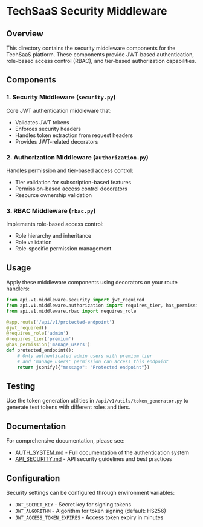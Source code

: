 # TechSaaS Security Middleware

## Overview

This directory contains the security middleware components for the TechSaaS platform. These components provide JWT-based authentication, role-based access control (RBAC), and tier-based authorization capabilities.

## Components

### 1. Security Middleware (`security.py`)

Core JWT authentication middleware that:
- Validates JWT tokens
- Enforces security headers
- Handles token extraction from request headers
- Provides JWT-related decorators

### 2. Authorization Middleware (`authorization.py`)

Handles permission and tier-based access control:
- Tier validation for subscription-based features
- Permission-based access control decorators
- Resource ownership validation

### 3. RBAC Middleware (`rbac.py`)

Implements role-based access control:
- Role hierarchy and inheritance
- Role validation
- Role-specific permission management

## Usage

Apply these middleware components using decorators on your route handlers:

```python
from api.v1.middleware.security import jwt_required
from api.v1.middleware.authorization import requires_tier, has_permission
from api.v1.middleware.rbac import requires_role

@app.route('/api/v1/protected-endpoint')
@jwt_required()
@requires_role('admin')
@requires_tier('premium')
@has_permission('manage_users')
def protected_endpoint():
    # Only authenticated admin users with premium tier 
    # and 'manage_users' permission can access this endpoint
    return jsonify({"message": "Protected endpoint"})
```

## Testing

Use the token generation utilities in `/api/v1/utils/token_generator.py` to generate test tokens with different roles and tiers.

## Documentation

For comprehensive documentation, please see:
- [AUTH_SYSTEM.md](/docs/security/AUTH_SYSTEM.md) - Full documentation of the authentication system
- [API_SECURITY.md](/docs/api/API_SECURITY.md) - API security guidelines and best practices

## Configuration

Security settings can be configured through environment variables:
- `JWT_SECRET_KEY` - Secret key for signing tokens
- `JWT_ALGORITHM` - Algorithm for token signing (default: HS256)
- `JWT_ACCESS_TOKEN_EXPIRES` - Access token expiry in minutes
